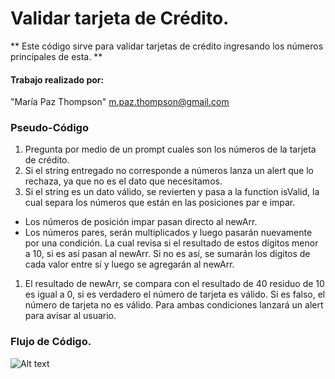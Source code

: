 # Validar tarjeta de Crédito.

** Este código sirve para validar tarjetas de crédito ingresando los números principales de esta. **

#### Trabajo realizado por:
 "María Paz Thompson" <m.paz.thompson@gmail.com>

### Pseudo-Código
1. Pregunta por medio de un prompt cuales son los números de la tarjeta de crédito.
2. Si el string entregado no corresponde a números lanza un alert que lo rechaza, ya que no es el dato que necesitamos.
3. Si el string es un dato válido, se revierten y pasa a la function isValid, la cual separa los números que están en las posiciones par e impar.
  + Los números de posición impar pasan directo al newArr.
  + Los números pares, serán multiplicados y luego pasarán nuevamente por una condición. La cual revisa si el resultado de estos dígitos menor a 10, si es así pasan al newArr. Si no es así, se sumarán los dígitos de cada valor entre sí y luego se agregarán al newArr.
1. El resultado de newArr, se compara con el resultado de 40 residuo de 10 es igual a 0, si es verdadero el número de tarjeta es válido. Si es falso, el número de tarjeta no es válido. Para ambas condiciones lanzará un alert para avisar al usuario.


### Flujo de Código.


![Alt text](https://goo.gl/2UNC9N)
